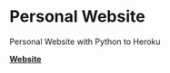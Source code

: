# Personal Website
Personal Website with Python to Heroku

**[Website](https://murilo-fregonesi-falleiros.herokuapp.com/)**
